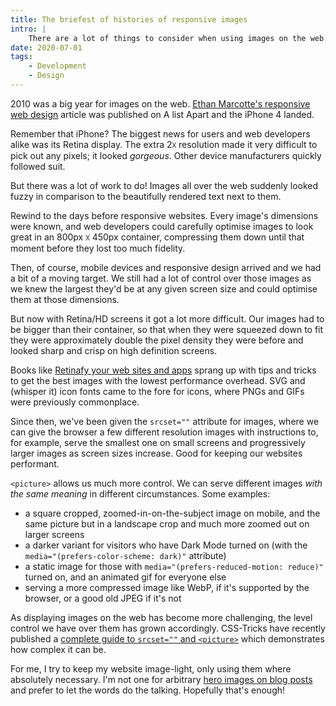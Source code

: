 ```yaml
---
title: The briefest of histories of responsive images
intro: |
    There are a lot of things to consider when using images on the web. But why is it so complex? And how can we tackle that complexity?
date: 2020-07-01
tags:
    - Development
    - Design
---
```


2010 was a big year for images on the web. [Ethan Marcotte's responsive web design](https://alistapart.com/article/responsive-web-design/) article was published on A list Apart and the iPhone 4 landed.

Remember that iPhone? The biggest news for users and web developers alike was its Retina display. The extra 2ᳵ resolution made it very difficult to pick out any pixels; it looked *gorgeous*. Other device manufacturers quickly followed suit.

But there was a lot of work to do! Images all over the web suddenly looked fuzzy in comparison to the beautifully rendered text next to them.

Rewind to the days before responsive websites. Every image's dimensions were known, and web developers could carefully optimise images to look great in an 800px ᳵ 450px container, compressing them down until that moment before they lost too much fidelity.

Then, of course, mobile devices and responsive design arrived and we had a bit of a moving target. We still had a lot of control over those images as we knew the largest they'd be at any given screen size and could optimise them at those dimensions.

But now with Retina/HD screens it got a lot more difficult. Our images had to be bigger than their container, so that when they were squeezed down to fit they were approximately double the pixel density they were before and looked sharp and crisp on high definition screens.

Books like [Retinafy your web sites and apps](https://retinafy.me) sprang up with tips and tricks to get the best images with the lowest performance overhead. SVG and (whisper it) icon fonts came to the fore for icons, where PNGs and GIFs were previously commonplace.

Since then, we've been given the `srcset=""` attribute for images, where we can give the browser a few different resolution images with instructions to, for example, serve the smallest one on small screens and progressively larger images as screen sizes increase. Good for keeping our websites performant.

`<picture>` allows us much more control. We can serve different images *with the same meaning* in different circumstances. Some examples:

- a square cropped, zoomed-in-on-the-subject image on mobile, and the same picture but in a landscape crop and much more zoomed out on larger screens
- a darker variant for visitors who have Dark Mode turned on (with the `media="(prefers-color-scheme: dark)"` attribute)
- a static image for those with `media="(prefers-reduced-motion: reduce)"` turned on, and an animated gif for everyone else
- serving a more compressed image like WebP, if it's supported by the browser, or a good old JPEG if it's not

As displaying images on the web has become more challenging, the level control we have over them has grown accordingly. CSS-Tricks have recently published a [complete guide to `srcset=""` and `<picture>`](https://css-tricks.com/a-guide-to-the-responsive-images-syntax-in-html/) which demonstrates how complex it can be.

For me, I try to keep my website image-light, only using them where absolutely necessary. I'm not one for arbitrary [hero images on blog posts](https://www.tempertemper.net/resources/hero-images-pros-and-cons) and prefer to let the words do the talking. Hopefully that's enough!
